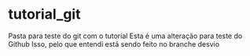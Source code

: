 # tutorial_git
Pasta para teste do git com o tutorial
Esta é uma alteração para teste do Github
Isso, pelo que entendi está sendo feito no branche desvio
